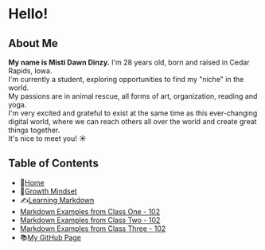 # Hello!

## About Me 
**My name is Misti Dawn Dinzy.** I'm 28 years old, born and raised in Cedar Rapids, Iowa.   
I'm currently a student, exploring opportunities to find my \"niche" in the world.   
My passions are in animal rescue, all forms of art, organization, reading and yoga.  
I'm very excited and grateful to exist at the same time as this ever-changing digital world, where we can reach others all over the world and create great things together.   
It's nice to meet you! ☀️

 
## **Table of Contents**
- 🏡[Home](/README.md)
- 💭[Growth Mindset](/growthmindset.md)
- ✍️[Learning Markdown](/learningmarkdown.md)
- [Markdown Examples from Class One - 102](/markdownexamples.md)
- [Markdown Examples from Class Two - 102](/markdownexamples.md)
- [Markdown Examples from Class Three - 102](/markdownexamples.md)
- 📚[My GitHub Page](https://github.com/mistidinzy)
